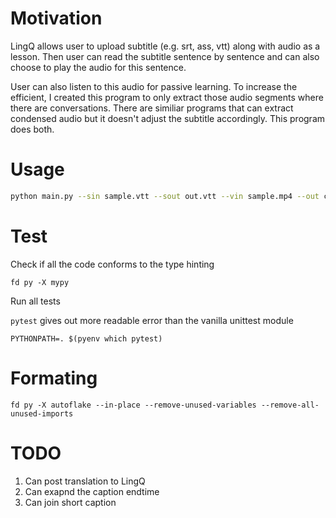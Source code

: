 # Motivation

LingQ allows user to upload subtitle (e.g. srt, ass, vtt) along with audio as a
lesson. Then user can read the subtitle sentence by sentence and can also
choose to play the audio for this sentence.

User can also listen to this audio for passive learning. To increase the
efficient, I created this program to only extract those audio segments where
there are conversations. There are similiar programs that can extract condensed
audio but it doesn't adjust the subtitle accordingly. This program does both.


# Usage

```bash
python main.py --sin sample.vtt --sout out.vtt --vin sample.mp4 --out combined.mp3 --keep-tmpdir
```

# Test

Check if all the code conforms to the type hinting

```
fd py -X mypy
```

Run all tests

`pytest` gives out more readable error than the vanilla unittest module

```
PYTHONPATH=. $(pyenv which pytest)
```

# Formating

```
fd py -X autoflake --in-place --remove-unused-variables --remove-all-unused-imports
```

# TODO

1. Can post translation to LingQ
2. Can exapnd the caption endtime 
3. Can join short caption
